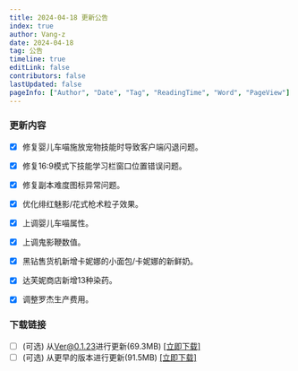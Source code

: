 ```yaml
---
title: 2024-04-18 更新公告
index: true
author: Vang-z
date: 2024-04-18
tag: 公告
timeline: true
editLink: false
contributors: false
lastUpdated: false
pageInfo: ["Author", "Date", "Tag", "ReadingTime", "Word", "PageView"]
---
```


### 更新内容
- [x] 修复<a>婴儿车喵</a>施放宠物技能时导致客户端闪退问题。
- [x] 修复<a>16:9</a>模式下技能学习栏窗口位置错误问题。
- [x] 修复<a>副本难度图标</a>异常问题。
- [x] 优化<a>绯红魅影/花式枪术</a>粒子效果。
- [x] 上调<a>婴儿车喵</a>属性。
- [x] 上调<a>鬼影鞭</a>数值。
- [x] 黑钻售货机新增<a>卡妮娜的小面包/卡妮娜的新鲜奶</a>。
- [x] 达芙妮商店新增<a>13种染药</a>。
- [x] 调整<a>罗杰生产费用</a>。


### 下载链接
- [ ] <a>(可选)</a> 从<a>Ver@0.1.23</a>进行更新(69.3MB) [[立即下载]](http://124.221.23.198:5244/d/caomei%E5%A4%A9%E7%BF%BC%E4%BA%91%E7%9B%98%2Frfo%2Fclient%2F%E8%82%A5%E7%81%B5%E7%9A%84%E5%A5%87%E5%A6%99%E5%B9%BB%E6%83%B3_0.1.24_a_x64-setup.exe)
- [ ] <a>(可选)</a> 从<a>更早的版本</a>进行更新(91.5MB) [[立即下载]](http://124.221.23.198:5244/d/caomei%E5%A4%A9%E7%BF%BC%E4%BA%91%E7%9B%98%2Frfo%2Fclient%2F%E8%82%A5%E7%81%B5%E7%9A%84%E5%A5%87%E5%A6%99%E5%B9%BB%E6%83%B3_0.1.24_b_x64-setup.exe)
